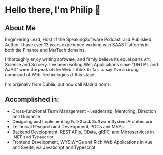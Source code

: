 # Hello there, I'm Philip 👋

## About Me
Engineering Lead, Host of the SpeakingSoftware Podcast, and Published Author.
I have over 13 years experience working with SAAS Platforms in both the Finance and MarTech domains.

I thoroughly enjoy writing software; and firmly believe its equal parts Art, Science and Sorcery.
I've been writing Web Applications since "DHTML and AJAX" were the peak of the Web.
I think its fair to say I've a strong command of Web Technologies at this stage!

I'm originally from Dublin, but now call Madrid home.

## Accomplished in: 
- Cross-functional Team Management - Leadership, Mentoring, Direction and Guidance
- Designing and Implementing Full-Stack Software System Architecture
- Technical Research and Development, POCs and MVPs
- Backend Development, REST APIs, OData, gRPC, and Microservices in .NET and Typescript
- Frontend Development, WYSIWYGs and Rich Web Applications in Vue and Svelte, via JavaScript and Typescript
